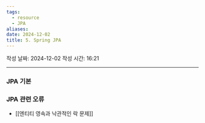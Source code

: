 ```yaml
---
tags:
  - resource
  - JPA
aliases: 
date: 2024-12-02
title: 5. Spring JPA
---
```


작성 날짜: 2024-12-02
작성 시간: 16:21

---

### JPA 기본


### JPA 관련 오류

- [[엔티티 영속과 낙관적인 락 문제]]
